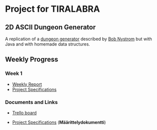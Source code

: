 # Project for TIRALABRA

## 2D ASCII Dungeon Generator
A replication of a [dungeon generator](http://journal.stuffwithstuff.com/2014/12/21/rooms-and-mazes/) described by [Bob Nystrom](https://github.com/munificent) but with Java and with homemade data structures.

## Weekly Progress

### Week 1
- [Weekly Report](https://github.com/Granigan/dungeongenerator/blob/master/documents/weekly_reports/week1.md)
- [Project Specifications](https://github.com/Granigan/dungeongenerator/blob/master/documents/specifications.md)

### Documents and Links
- [Trello board](https://trello.com/b/HVYZZHt6/tiralab-dungeon-generator)

- [Project Specifications](https://github.com/Granigan/dungeongenerator/blob/master/documents/specifications.md) (**Määrittelydokumentti**)

